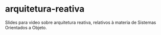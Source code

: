# arquitetura-reativa
Slides para video sobre arquitetura reativa, relativos à materia de Sistemas Orientados a Objeto.
